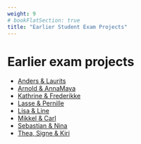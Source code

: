 ```yaml
---
weight: 9
# bookFlatSection: true
title: "Earlier Student Exam Projects"
---
```


# Earlier exam projects
- [Anders & Laurits](https://gitlab.com/aucogseers/CogSite/-/blob/master/static/Old%20Assignments/CogCom/Anders%20&%20Laurits.pdf)
- [Arnold & AnnaMaya]()
- [Kathrine & Frederikke]()
- [Lasse & Pernille]()
- [Lisa & Line]()
- [Mikkel & Carl]()
- [Sebastian & Nina]()
- [Thea, Signe & Kiri]()

